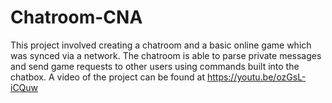 # Chatroom-CNA

This project involved creating a chatroom and a basic online game which was synced via a network. The chatroom is able to parse private messages and send game 
requests to other users using commands built into the chatbox. A video of the project can be found at https://youtu.be/ozGsL-iCQuw
